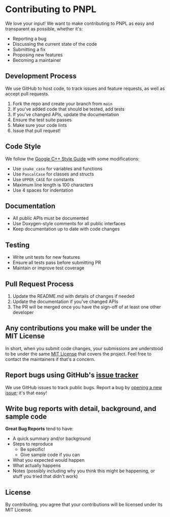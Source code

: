 # Contributing to PNPL

We love your input! We want to make contributing to PNPL as easy and transparent as possible, whether it's:

- Reporting a bug
- Discussing the current state of the code
- Submitting a fix
- Proposing new features
- Becoming a maintainer

## Development Process

We use GitHub to host code, to track issues and feature requests, as well as accept pull requests.

1. Fork the repo and create your branch from `main`
2. If you've added code that should be tested, add tests
3. If you've changed APIs, update the documentation
4. Ensure the test suite passes
5. Make sure your code lints
6. Issue that pull request!

## Code Style

We follow the [Google C++ Style Guide](https://google.github.io/styleguide/cppguide.html) with some modifications:

- Use `snake_case` for variables and functions
- Use `PascalCase` for classes and structs
- Use `UPPER_CASE` for constants
- Maximum line length is 100 characters
- Use 4 spaces for indentation

## Documentation

- All public APIs must be documented
- Use Doxygen-style comments for all public interfaces
- Keep documentation up to date with code changes

## Testing

- Write unit tests for new features
- Ensure all tests pass before submitting PR
- Maintain or improve test coverage

## Pull Request Process

1. Update the README.md with details of changes if needed
2. Update the documentation if you've changed APIs
3. The PR will be merged once you have the sign-off of at least one other developer

## Any contributions you make will be under the MIT License

In short, when you submit code changes, your submissions are understood to be under the same [MIT License](http://choosealicense.com/licenses/mit/) that covers the project. Feel free to contact the maintainers if that's a concern.

## Report bugs using GitHub's [issue tracker](https://github.com/yourusername/pnpl/issues)

We use GitHub issues to track public bugs. Report a bug by [opening a new issue](https://github.com/yourusername/pnpl/issues/new); it's that easy!

## Write bug reports with detail, background, and sample code

**Great Bug Reports** tend to have:

- A quick summary and/or background
- Steps to reproduce
  - Be specific!
  - Give sample code if you can
- What you expected would happen
- What actually happens
- Notes (possibly including why you think this might be happening, or stuff you tried that didn't work)

## License

By contributing, you agree that your contributions will be licensed under its MIT License.

